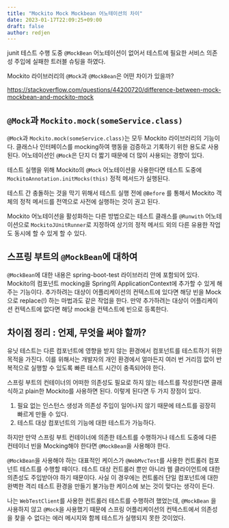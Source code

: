 ```yaml
---
title: "Mockito Mock Mockbean 어노테이션의 차이"
date: 2023-01-17T22:09:25+09:00
draft: false
author: redjen
---
```


junit 테스트 수행 도중 `@MockBean` 어노테이션이 없어서 테스트에 필요한 서비스 의존성 주입에 실패한 트러블 슈팅을 하였다.

Mockito 라이브러리의 `@Mock`과 `@MockBean`은 어떤 차이가 있을까?

https://stackoverflow.com/questions/44200720/difference-between-mock-mockbean-and-mockito-mock

## `@Mock`과 `Mockito.mock(someService.class)`

`@Mock`과 `Mockito.mock(someService.class)`는 모두 Mockito 라이브러리의 기능이다.
클래스나 인터페이스를 mocking하여 행동을 검증하고 기록하기 위한 용도로 사용된다.
어노테이션인 `@Mock`은 단지 더 짧기 때문에 더 많이 사용되는 경향이 있다.

테스트 실행을 위해 Mockito의 `@Mock` 어노테이션을 사용한다면 테스트 도중에 `MockitoAnnotation.initMocks(this)` 정적 메서드가 실행된다.

테스트 간 충돌하는 것을 막기 위해서 테스트 실행 전에 `@Before` 를 통해서 Mockito 객체의 정적 메서드를 전역으로 사전에 실행하는 것이 권고 된다.

Mockito 어노테이션을 활성화하는 다른 방법으로는 테스트 클래스를 `@Runwith` 어노테이션으로 `MockitoJUnitRunner`로 지정하여 상기의 정적 메서드 외의 다른 유용한 작업도 동시에 할 수 있게 할 수 있다.

## 스프링 부트의 `@MockBean`에 대하여

`@MockBean`에 대한 내용은 spring-boot-test 라이브러리 안에 포함되어 있다.
Mockito의 컴포넌트 mocking을 Spring의 ApplicationContext에 추가할 수 있게 해주는 기능이다.
추가하려는 대상이 어플리케이션의 컨텍스트에 있다면 해당 빈을 Mock으로 replace(!) 하는 마법과도 같은 작업을 한다.
만약 추가하려는 대상이 어플리케이션 컨텍스트에 없다면 해당 mock을 컨텍스트에 빈으로 등록한다.

## 차이점 정리 : 언제, 무엇을 써야 할까?

유닛 테스트는 다른 컴포넌트에 영향을 받지 않는 환경에서 컴포넌트를 테스트하기 위한 목적을 가진다.
이를 위해서는 개발자의 개인 환경에서 얼마든지 여러 번 거리낌 없이 반복적으로 실행할 수 있도록 빠른 테스트 시간이 충족되어야 한다.

스프링 부트의 컨테이너의 어떠한 의존성도 필요로 하지 않는 테스트를 작성한다면 클래식하고 plain한 Mockito를 사용하면 된다. 이렇게 된다면 두 가지 장점이 있다.
1. 필요 없는 인스턴스 생성과 의존성 주입이 일어나지 않기 때문에 테스트를 굉장히 빠르게 만들 수 있다.
2. 테스트 대상 컴포넌트의 기능에 대한 테스트가 가능하다.

하지만 만약 스프링 부트 컨테이너에 의존한 테스트를 수행하거나 테스트 도중에 다른 컨테이너 빈을 Mocking해야 한다면 `@MockBean`을 사용해야 한다.

`@MockBean`을 사용해야 하는 대표적인 케이스가 `@WebMvcTest`를 사용한 컨트롤러 컴포넌트 테스트를 수행할 때이다. 테스트 대상 컨트롤러 뿐만 아니라 웹 클라이언트에 대한 의존성도 주입받아야 하기 때문이다. 사실 이 경우에는 컨트롤러 단일 컴포넌트에 대한 완벽한 격리 테스트 환경을 만들기 불가능한 케이스에 보는 것이 맞다는 생각이 든다. 

나는 `WebTestClient`를 사용한 컨트롤러 테스트를 수행하려 했었는데, `@MockBean` 을 사용하지 않고 `@Mock`을 사용했기 때문에 스프링 어플리케이션의 컨텍스트에서 의존성을 찾을 수 없다는 에러 메시지와 함께 테스트가 실행되지 못한 것이었다.